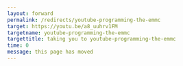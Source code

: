 ```yaml
---
layout: forward
permalink: /redirects/youtube-programming-the-emmc
target: https://youtu.be/a8_uuhrv1FM
targetname: youtube-programming-the-emmc
targettitle: taking you to youtube-programming-the-emmc
time: 0
message: this page has moved
---
```

